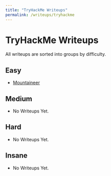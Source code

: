 ```yaml
---
title: "TryHackMe Writeups"
permalink: /writeups/tryhackme
---
```


# TryHackMe Writeups
All writeups are sorted into groups by difficulty.

## Easy
- [Mountaineer](/writeups/tryhackme/mountaineer)

## Medium
- No Writeups Yet.

## Hard
- No Writeups Yet.

## Insane
- No Writeups Yet.
